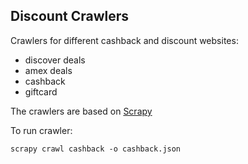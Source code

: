 ## Discount Crawlers

Crawlers for different cashback and discount websites:

* discover deals
* amex deals
* cashback
* giftcard

The crawlers are based on [Scrapy](https://doc.scrapy.org/en/latest/index.html)

To run crawler:

`scrapy crawl cashback -o cashback.json`